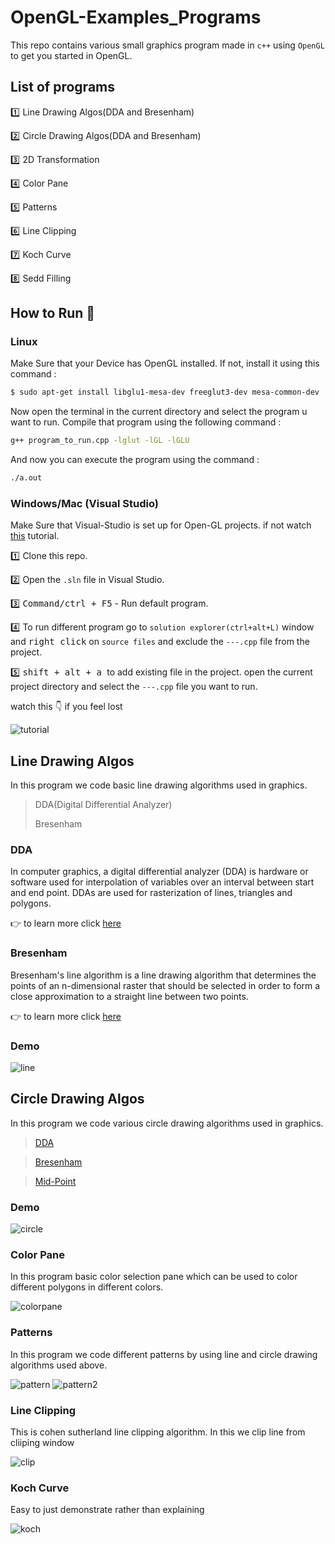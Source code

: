 # OpenGL-Examples_Programs

This repo contains various small graphics program made in `c++` using `OpenGL` to get you started in OpenGL.

## List of programs

:one: Line Drawing Algos(DDA and Bresenham)

:two: Circle Drawing Algos(DDA and Bresenham)

:three: 2D Transformation

:four: Color Pane

:five: Patterns

:six: Line Clipping

:seven: Koch Curve

:eight: Sedd Filling

## How to Run :runner:

### Linux

Make Sure that your Device has OpenGL installed. If not, install it using this command :

``` sh
$ sudo apt-get install libglu1-mesa-dev freeglut3-dev mesa-common-dev
```

Now open the terminal in the current directory and select the program u want to run. Compile that program using the following command : 

``` sh
g++ program_to_run.cpp -lglut -lGL -lGLU
```

And now you can execute the program using the command :  

``` sh
./a.out
```

### Windows/Mac (Visual Studio)

Make Sure that Visual-Studio is set up for Open-GL projects. if not watch <a href="https://www.youtube.com/watch?v=8p76pJsUP44&t=555s">this</a> tutorial.

:one: Clone this repo.

:two: Open the `.sln` file in Visual Studio.

:three: <kbd>Command/ctrl + F5</kbd> - Run default program.

:four: To run different program go to `solution explorer(ctrl+alt+L)` window and <kbd>right click</kbd>  on `source files` and exclude the `---.cpp` file from the project.

:five: <kbd>shift + alt + a </kbd> to add existing file in the project. open the current project directory and select the `---.cpp` file you want to run.

watch this :point_down: if you feel lost

![tutorial](https://user-images.githubusercontent.com/44112210/76170165-5e6e3380-61a5-11ea-81a4-f9a0dee86c57.gif)

## Line Drawing Algos

In this program we code basic line drawing algorithms used in graphics.

> DDA(Digital Differential Analyzer)
>
> Bresenham

### DDA

In computer graphics, a digital differential analyzer (DDA) is hardware or software used for interpolation of variables over an interval between start and end point. DDAs are used for rasterization of lines, triangles and polygons.

:point_right: to learn more click <a href="https://www.geeksforgeeks.org/dda-line-generation-algorithm-computer-graphics/">here</a>

### Bresenham

Bresenham's line algorithm is a line drawing algorithm that determines the points of an n-dimensional raster that should be selected in order to form a close approximation to a straight line between two points.

:point_right: to learn more click <a href="https://www.geeksforgeeks.org/bresenhams-line-generation-algorithm/">here</a>

### Demo

![line](https://user-images.githubusercontent.com/44112210/76170414-b73ecb80-61a7-11ea-843c-4f3bf7d91213.gif)

## Circle Drawing Algos

In this program we code various circle drawing algorithms used in graphics.

> <a href="https://www.youtube.com/watch?v=q2LF8hH-dKM">DDA</a>

> <a href="https://www.geeksforgeeks.org/bresenhams-circle-drawing-algorithm/"> Bresenham</a>

> <a href="https://www.geeksforgeeks.org/mid-point-circle-drawing-algorithm/"> Mid-Point</a>

### Demo

![circle](https://user-images.githubusercontent.com/44112210/76170408-b27a1780-61a7-11ea-970b-0a72c5edfaed.gif)

### Color Pane

In this program basic color selection pane which can be used to color different polygons in different colors.

![colorpane](https://user-images.githubusercontent.com/44112210/76170411-b5750800-61a7-11ea-8a92-2ccd75800a4a.gif)

### Patterns

In this program we code different patterns by using line and circle drawing algorithms used above.

![pattern](https://user-images.githubusercontent.com/44112210/76170415-b7d76200-61a7-11ea-8739-a6cc94d7e59e.gif)
![pattern2](https://user-images.githubusercontent.com/44112210/76170416-b86ff880-61a7-11ea-880e-294005205a93.gif)

### Line Clipping

This is cohen sutherland line clipping algorithm. In this we clip line from cliiping window

![clip](https://user-images.githubusercontent.com/44112210/76170410-b443db00-61a7-11ea-984d-0f6b1769f4e9.gif)

### Koch Curve

Easy to just demonstrate rather than explaining

![koch](https://user-images.githubusercontent.com/44112210/76170413-b6a63500-61a7-11ea-86a7-c8e31a2f84b0.gif)
